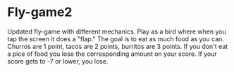 # Fly-game2
Updated fly-game with different mechanics.
Play as a bird where when you tap the screen it does a "flap."
The goal is to eat as much food as you can.
  Churros are 1 point, tacos are 2 points, burritos are 3 points.
If you don't eat a pice of food you lose the corresponding amount on your score.
If your score gets to -7 or lower, you lose.
